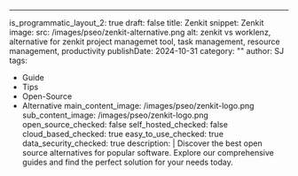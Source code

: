 ---
is_programmatic_layout_2: true
draft: false
title: Zenkit
snippet: Zenkit
image:
  src: /images/pseo/zenkit-alternative.png
  alt: zenkit vs worklenz, alternative for zenkit project managemet tool, task management, resource management, productivity
publishDate: 2024-10-31
category: ""
author: SJ
tags:
  - Guide
  - Tips
  - Open-Source
  - Alternative
main_content_image: /images/pseo/zenkit-logo.png
sub_content_image: /images/pseo/zenkit-logo.png
open_source_checked: false
self_hosted_checked: false
cloud_based_checked: true
easy_to_use_checked: true
data_security_checked: true
description: |
   Discover the best open source alternatives for popular software. Explore our comprehensive guides and find the perfect solution for your needs today.
